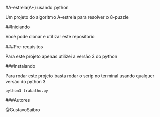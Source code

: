 #A-estrela(A*) usando python

Um projeto do algoritmo A-estrela para resolver o 8-puzzle

##Iniciando

Você pode clonar e utilizar este repositorio

###Pre-requisitos

Para este projeto apenas utilizei a versão 3 do python

###Instalando

Para rodar este projeto basta rodar o scrip no terminal usando qualquer versão do python 3

```
python3 trabalho.py
```
###Autores

@GustavoSaibro

